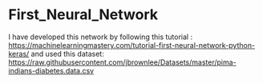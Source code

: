 # First_Neural_Network
I have developed this network by following this tutorial :
https://machinelearningmastery.com/tutorial-first-neural-network-python-keras/
and used this dataset: https://raw.githubusercontent.com/jbrownlee/Datasets/master/pima-indians-diabetes.data.csv
